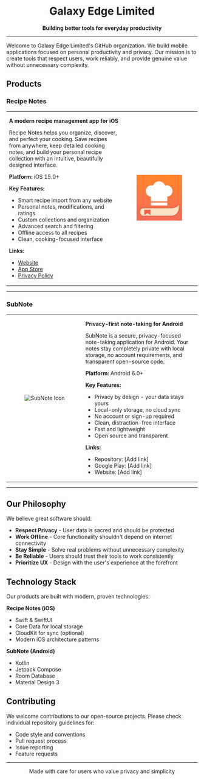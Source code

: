 <div align="center">

# Galaxy Edge Limited

**Building better tools for everyday productivity**

</div>

---

Welcome to Galaxy Edge Limited's GitHub organization. We build mobile applications focused on personal productivity and privacy. Our mission is to create tools that respect users, work reliably, and provide genuine value without unnecessary complexity.

## Products

### Recipe Notes

<table>
<tr>
<td width="60%">

**A modern recipe management app for iOS**

Recipe Notes helps you organize, discover, and perfect your cooking. Save recipes from anywhere, keep detailed cooking notes, and build your personal recipe collection with an intuitive, beautifully designed interface.

**Platform:** iOS 15.0+

**Key Features:**
- Smart recipe import from any website
- Personal notes, modifications, and ratings
- Custom collections and organization
- Advanced search and filtering
- Offline access to all recipes
- Clean, cooking-focused interface

**Links:**
- [Website](https://recipenotes.app)
- [App Store](https://apps.apple.com/app/id6740270378)
- [Privacy Policy](https://recipenotes.app/privacy)

</td>
<td width="40%">

<div align="center">
<img src="recipe_notes_icon.png" alt="Recipe Notes Icon" width="120"/>
</div>

</td>
</tr>
</table>

---

### SubNote

<table>
<tr>
<td width="40%">

<div align="center">
<img src="../subnote_icon.png" alt="SubNote Icon" width="120"/>
</div>

</td>
<td width="60%">

**Privacy-first note-taking for Android**

SubNote is a secure, privacy-focused note-taking application for Android. Your notes stay completely private with local storage, no account requirements, and transparent open-source code.

**Platform:** Android 6.0+

**Key Features:**
- Privacy by design - your data stays yours
- Local-only storage, no cloud sync
- No account or sign-up required
- Clean, distraction-free interface
- Fast and lightweight
- Open source and transparent

**Links:**
- Repository: [Add link]
- Google Play: [Add link]
- Website: [Add link]

</td>
</tr>
</table>

---

## Our Philosophy

We believe great software should:

- **Respect Privacy** - User data is sacred and should be protected
- **Work Offline** - Core functionality shouldn't depend on internet connectivity
- **Stay Simple** - Solve real problems without unnecessary complexity
- **Be Reliable** - Users should trust their tools to work consistently
- **Prioritize UX** - Design with the user's experience at the forefront

## Technology Stack

Our products are built with modern, proven technologies:

**Recipe Notes (iOS)**
- Swift & SwiftUI
- Core Data for local storage
- CloudKit for sync (optional)
- Modern iOS architecture patterns

**SubNote (Android)**
- Kotlin
- Jetpack Compose
- Room Database
- Material Design 3

## Contributing

We welcome contributions to our open-source projects. Please check individual repository guidelines for:
- Code style and conventions
- Pull request process
- Issue reporting
- Feature requests

------

<div align="center">

<!-- **Follow Us** -->

<!-- [Website] • [Twitter] • [Blog] -->

Made with care for users who value privacy and simplicity

</div>
